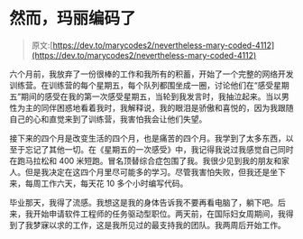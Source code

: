 # 然而，玛丽编码了

> 原文:[https://dev.to/marycodes2/nevertheless-mary-coded-4112](https://dev.to/marycodes2/nevertheless-mary-coded-4112)

六个月前，我放弃了一份很棒的工作和我所有的积蓄，开始了一个完整的网络开发训练营。在训练营的每个星期五，每个队列都围坐成一圈，讨论他们在“感受星期五”期间的感受在我的第一次感受星期五，当轮到我发言时，我抽泣起来。当以男性为主的同伴困惑地看着我时，我解释说，我的眼泪是骄傲和喜悦的，因为我跟随自己的心和直觉来到了训练营，我害怕我会让他们失望。

接下来的四个月是改变生活的四个月，也是痛苦的四个月。我学到了太多东西，以至于忘记了其他一切。在《星期五的一次感受》中，我记得我说过我感觉自己同时在跑马拉松和 400 米短跑。冒名顶替综合症包围了我。我很少见到我的朋友和家人。但是我决定在这四个月里尽可能多的学习。尽管我害怕失败，但我还是坐下来，每周工作六天，每天花 10 多个小时编写代码。

毕业那天，我得了流感。我想这是我的身体告诉我不要再看电脑了，躺下吧。后来，我开始申请软件工程师的任务驱动型职位。两天前，在国际妇女周期间，我得到了我梦寐以求的工作，这是我所见过的最支持我的团队。我两周后开始工作。